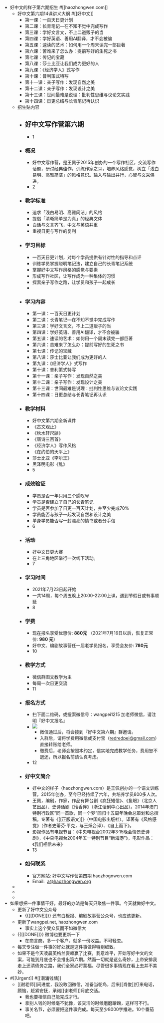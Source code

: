 - 好中文的样子第六期招生 #[[haozhongwen.com]]
    - 好中文第六期14课讲义大纲 #[[好中文]] 
        - 第一课：一百天日更计划
        - 第二课：长青笔记—在不知不觉中完成写作
        - 第三课：学好文言文，不上二道贩子的当
        - 第四课：学好英语、善用AI翻译，才不会被骗
        - 第五课：速读的艺术：如何用一个周末读完一部巨著
        - 第六课：苦难来了怎么办：提前写好的生死之书
        - 第七课：传记的宝藏
        - 第八课：莎士比亚让我们成为更好的人
        - 第九课：《经济学人》式写作
        - 第十课：普利策式特写
        - 第十一课：亲子写作：发现自然之美
        - 第十二课：亲子写作：发现设计之美
        - 第十三课：世间最难是说理：批判性思维与议论文实践
        - 第十四课：日更总结与长青笔记再认识
    - 招生贴内容
        - ## ​好中文写作营第六期
            - 1
        - ### 概况
            - 好中文写作营，是王佩于2015年创办的一个写作社区，交流写作话题，研讨经典佳作，训练作家之耳，培养风格感觉，树立「浅白易明、高雅简洁」的风格意识。输入与输出并行，心智与文采俱进。
            - 2
        - ### 教学标准
            - 追求「浅白易明、高雅简洁」的风格
            - 提倡「清晰简单是为真」的经典文体
            - 白话与文言齐飞，中文与英语并重
            - 重视日更与写作的复利
        - ### 学习目标
            - 一百天日更计划，对每个学员提供有针对性的指导和点评
            - 训练学员掌握聪明笔记法，建立自己的长青笔记系统
            - 掌握好中文写作风格的感觉与要素
            - 形成写作社区，让写作成为一种集体的习惯
            - 探索亲子写作之路，让学员和孩子一起成长
            - 
        - ### 学习内容
            - 第一课：一百天日更计划
            - 第二课：长青笔记—在不知不觉中完成写作
            - 第三课：学好文言文，不上二道贩子的当
            - 第四课：学好英语、善用AI翻译，才不会被骗
            - 第五课：速读的艺术：如何用一个周末读完一部巨著
            - 第六课：苦难来了怎么办：提前写好的生死之书
            - 第七课：传记的宝藏
            - 第八课：莎士比亚让我们成为更好的人
            - 第九课：《经济学人》式写作
            - 第十课：普利策式特写
            - 第十一课：亲子写作：发现自然之美
            - 第十二课：亲子写作：发现设计之美
            - 第十三课：世间最难是说理：批判性思维与议论文实践
            - 第十四课：日更总结与长青笔记再认识
        - ### 教学材料
            - 好中文第六期全新课件
            - 《古文观止》
            - 《秋水轩尺牍》
            - 《唐诗三百首》
            - 《经济学人》写作风格
            - 《在约伯的天平上》
            - 莎士比亚《李尔王》
            - 黑泽明电影《乱》
            - 5
        - ### 成效验证
            - 学员是否一年只用三个感叹号
            - 学员是否建立了自己的长青笔记
            - 学员是否参加了日更一百天计划，并至少完成70%
            - 学员能否与孩子一起发现自然和设计之美
            - 单身学员能否写一封漂亮的情书或者分手信
            - 6
        - ### 活动
            - 好中文日更大赛
            - 在上三角地区举行一次线下活动。
            - 7
        - ### 学习时间
            - 2021年7月23日起开始
            - 一共14周，每个周五晚上20:00-22:00上课，遇到节假日或有事顺延
            - 8
        - ### 学费
            - 现在报名享受优惠价: **880元** （2021年7月16日以后，恢复正常价: **980 元**）
            - 好中文、编剧故事营任一届老学员报名，享受会友价: **780元**
            - 10
        - ### 教学方式
            - 微信群图文教学为主
            - 每周一次日更交流
            - 11
        - ### 报名方式
            - 扫下面二维码，或搜索微信号：wangpei1215 加老师微信，请注明『好中文报名』
            - ![](https://mmbiz.qpic.cn/sz_mmbiz_jpg/sCQD9pMXCWNRacYmUsT6amnGMx6bXQFIW8ia0HCWrSibY86IbZK1lUmBseljFqSia1lsQFr1X8RVicYBODpJsBoaxQ/640?wx_fmt=jpeg)
                - 微信通过后，将会接到『好中文第六期』群邀请。
                - 入群后，请将学费用微信或支付宝（redredpei@gmail.com）直接转账给老师。
                - 缴费后，老师会按照本约定，信实地完成教学任务，费用恕不退还，所以报名前请认真考虑。
            - 12
        - ### 好中文简介
            - 好中文的样子（haozhongwen.com）是王佩创办的一个语文训练营，2015年创办，至今已经持续了六年，共培养学员800多人次。
            - 王佩，编剧，作家，作品有舞台剧《疯狂短信》、《鱼眼》（北京人艺出品）、史诗话剧《怜香伴》（浙江话剧中心出品）。2014年澳门特别行政区”同一首歌，同一个梦”回归十五周年晚会总策划和总撰稿。专著有《[[正版语文]]》（中国电影出版社）。译著有《风格感觉》（作者史蒂芬·平克，与王烁合译）、《自上而下》。
            - 影视作品有电视节目：《中央电视台2002年3·15晚会情景史诗剧》，《中央电视台2004年五一特别节目“新海港”》，电影作品：《我们相信未来》
            - 13
        - ### 如何联系
            - 官方网站: 好中文写作营第四期 haozhognwen.com
            - Email:  a@haozhongwen.org
    - 
    - 
    - 
- 如果想把一件事情干好，最好的办法是每天只聚焦一件事。今天就做好中文。
    - 更新了好中文公众号
        - {{[[DONE]]}} 还有白板报、编剧故事营公众号，也应该更新。
    - 更新了wangpei.net, haozhongwen.com
        - 事实上这个受众反而不如微信大
    - {{[[DONE]]}} 微博也要更新一下 
        - 在商言商，多一个客户，就多一份收益。不可轻忽。
    - 每天专注做一件事的好处就是这件事做得特别细致。
    - 如果不是今天凌晨英格兰耍赖赢了比赛，我意难平，开始写好中文的文案，可能到月底也不会推出第六期。然而一切就是这么奇妙，上帝安排我走上还清债务之路，我们全家必将蒙福。尽管很多事情现在看上去并不美妙。
- #[[Urgent]]  #[[潮涌钱塘]]
    - [[谢老师]]问进度，我没敢回微信，准备当鸵鸟，后来[[肖俊]]打来电话，颇恼，赶紧安抚，承诺[[谢老师]]月底交活。
        - 我也要相信自己能完成才行。
        - 拿别人钱的时候毫不犹豫，该交活的时候磨磨蹭蹭，这样可不行。
        - 事关名节，必须要把这件事完成。每天至少8000字推进。10个番茄吧。
